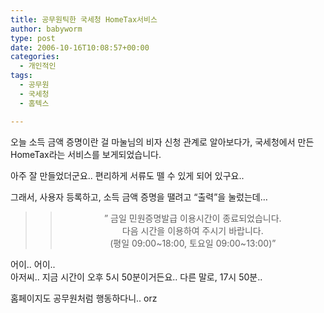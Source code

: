 ```yaml
---
title: 공무원틱한 국세청 HomeTax서비스
author: babyworm
type: post
date: 2006-10-16T10:08:57+00:00
categories:
  - 개인적인
tags:
  - 공무원
  - 국세청
  - 홈텍스

---
```

오늘 소득 금액 증명이란 걸 마눌님의 비자 신청 관계로 알아보다가, 국세청에서 만든 HomeTax라는 서비스를 보게되었습니다. 

아주 잘 만들었더군요.. 편리하게 서류도 뗄 수 있게 되어 있구요..

그래서, 사용자 등록하고, 소득 금액 증명을 땔려고 &#8220;출력&#8221;을 눌렀는데&#8230;

> <div style="text-align: center">
>   <blockquote>
>     <p>
>       &#8221; 금일 민원증명발급 이용시간이 종료되었습니다.<br /> 다음 시간을 이용하여 주시기 바랍니다.<br /> (평일 09:00~18:00, 토요일 09:00~13:00)&#8221;
>     </p>
>   </blockquote>
> </div>

어이.. 어이..  
아저씨.. 지금 시간이 오후 5시 50분이거든요.. 다른 말로, 17시 50분.. 

홈페이지도 공무원처럼 행동하다니.. orz
